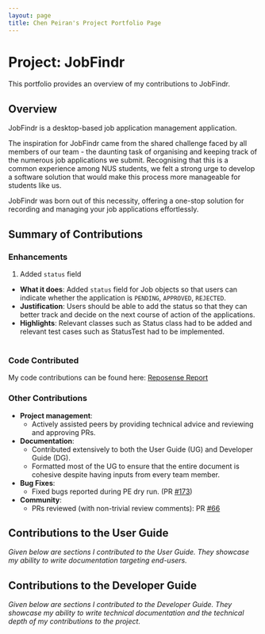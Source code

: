 ```yaml
---
layout: page
title: Chen Peiran's Project Portfolio Page
---
```


# Project: JobFindr

This portfolio provides an overview of my contributions to JobFindr.

## Overview

JobFindr is a desktop-based job application management application.

The inspiration for JobFindr came from the shared challenge faced by all members of our team - the daunting task of
organising and keeping track of the numerous job applications we submit. Recognising that this is a common experience
among NUS students, we felt a strong urge to develop a software solution that would make this process more manageable
for students like us.

JobFindr was born out of this necessity, offering a one-stop solution for recording and managing your job applications
effortlessly.

## Summary of Contributions

### Enhancements
1. Added `status` field
  * **What it does**: Added `status` field for Job objects so that users can indicate whether the application is `PENDING`, `APPROVED`, `REJECTED`.
  * **Justification**: Users should be able to add the status so that they can better track and decide on the next course of action of the applications.
  * **Highlights**: Relevant classes such as Status class had to be added and relevant test cases such as StatusTest had to be implemented.
    <br><br>

### Code Contributed

My code contributions can be found
here: [Reposense Report](https://nus-cs2103-ay2324s1.github.io/tp-dashboard/?search=peiran18&sort=groupTitle&sortWithin=title&timeframe=commit&mergegroup=&groupSelect=groupByRepos&breakdown=true&checkedFileTypes=docs~functional-code~test-code&since=2023-09-22)

### Other Contributions

* **Project management**:
  * Actively assisted peers by providing technical advice and reviewing and approving PRs.
* **Documentation**:
  * Contributed extensively to both the User Guide (UG) and Developer Guide (DG).
  * Formatted most of the UG to ensure that the entire document is cohesive despite having inputs from every team member.
* **Bug Fixes**:
  * Fixed bugs reported during PE dry run. (PR [#173](https://github.com/AY2324S1-CS2103T-W12-3/tp/pull/173))
* **Community**:
  * PRs reviewed (with non-trivial review comments): PR [#66](https://github.com/AY2324S1-CS2103T-W12-3/tp/pull/66)

## Contributions to the User Guide

*Given below are sections I contributed to the User Guide. They showcase my ability to write documentation targeting
end-users.*

## Contributions to the Developer Guide

*Given below are sections I contributed to the Developer Guide. They showcase my ability to write technical
documentation and the technical depth of my contributions to the project.*
